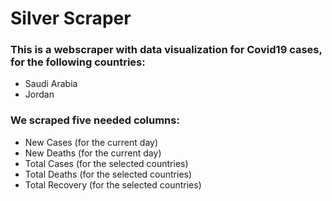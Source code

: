 # Silver Scraper
### This is a webscraper with data visualization for Covid19 cases, for the following countries:
- Saudi Arabia
- Jordan

### We scraped five needed columns:
- New Cases (for the current day)
- New Deaths (for the current day)
- Total Cases (for the selected countries)
- Total Deaths (for the selected countries)
- Total Recovery (for the selected countries)
